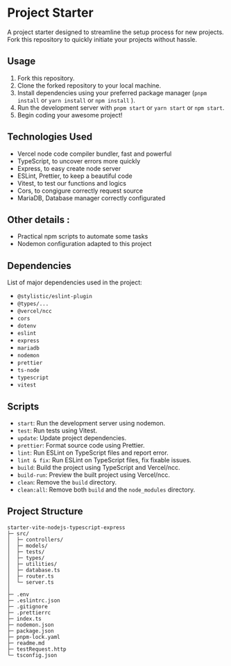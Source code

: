 # Project Starter

A project starter designed to streamline the setup process for new projects. Fork this repository to quickly initiate your projects without hassle.

## Usage

1. Fork this repository.
2. Clone the forked repository to your local machine.
3. Install dependencies using your preferred package manager (`pnpm install` or `yarn install` or `npm install` ).
4. Run the development server with `pnpm start` or `yarn start` or `npm start`.
5. Begin coding your awesome project!

## Technologies Used

- Vercel node code compiler bundler, fast and powerful
- TypeScript, to uncover errors more quickly
- Express, to easy create node server
- ESLint, Prettier, to keep a beautiful code
- Vitest, to test our functions and logics
- Cors, to congigure correctly request source
- MariaDB, Database manager correctly configurated

## Other details :

- Practical npm scripts to automate some tasks
- Nodemon configuration adapted to this project

## Dependencies

List of major dependencies used in the project:

- `@stylistic/eslint-plugin`
- `@types/...`
- `@vercel/ncc`
- `cors`
- `dotenv`
- `eslint`
- `express`
- `mariadb`
- `nodemon`
- `prettier`
- `ts-node`
- `typescript`
- `vitest`

## Scripts

- `start`: Run the development server using nodemon.
- `test`: Run tests using Vitest.
- `update`: Update project dependencies.
- `prettier`: Format source code using Prettier.
- `lint`: Run ESLint on TypeScript files and report error.
- `lint & fix`: Run ESLint on TypeScript files, fix fixable issues.
- `build`: Build the project using TypeScript and Vercel/ncc.
- `build-run`: Preview the built project using Vercel/ncc.
- `clean`: Remove the `build` directory.
- `clean:all`: Remove both `build` and the `node_modules` directory.

## Project Structure

```
starter-vite-nodejs-typescript-express
├─ src/
│  ├─ controllers/
│  ├─ models/
│  ├─ tests/
│  ├─ types/
│  ├─ utilities/
│  ├─ database.ts
│  ├─ router.ts
│  └─ server.ts
│
├─ .env
├─ .eslintrc.json
├─ .gitignore
├─ .prettierrc
├─ index.ts
├─ nodemon.json
├─ package.json
├─ pnpm-lock.yaml
├─ readme.md
├─ testRequest.http
└─ tsconfig.json
```